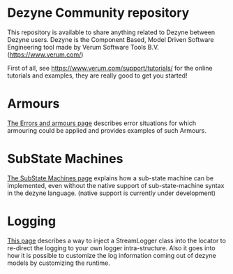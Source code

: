 # Dezyne Community repository

This repository is available to share anything related to Dezyne between Dezyne users. Dezyne is the Component Based, Model Driven Software Engineering tool made by Verum Software Tools B.V. (https://www.verum.com/)

First of all, see https://www.verum.com/support/tutorials/ for the online tutorials and examples, they are really good to get you started!

# Armours

[The Errors and armours page](https://github.com/VerumSoftwareTools/DezyneCommunity/tree/master/Error_situations_and_armours) describes error situations for which armouring could be applied and provides examples of such Armours.

# SubState Machines

[The SubState Machines page](https://github.com/VerumSoftwareTools/DezyneCommunity/tree/master/substatemachine_Dezyne2_5_x) explains how a sub-state machine can be implemented, even without the native support of sub-state-machine syntax in the dezyne language. (native support is currently under development)

# Logging

[This page](https://github.com/VerumSoftwareTools/DezyneCommunity/tree/master/logging) describes a way to inject a StreamLogger class into the locator to re-direct the logging to your own logger intra-structure. Also it goes into how it is possible to customize the log information coming out of dezyne models by customizing the runtime.
